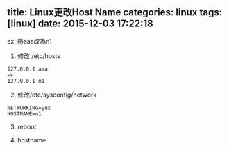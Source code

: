 title: Linux更改Host Name
categories: linux
tags: [linux]
date: 2015-12-03 17:22:18
---

<!-- more -->
ex: 將aaa改為n1

1. 修改 /etc/hosts
```
127.0.0.1 aaa
=>
127.0.0.1 n1
```

2. 修改/etc/sysconfig/network
```
NETWORKING=yes
HOSTNAME=n1
```

3. reboot

4. hostname
